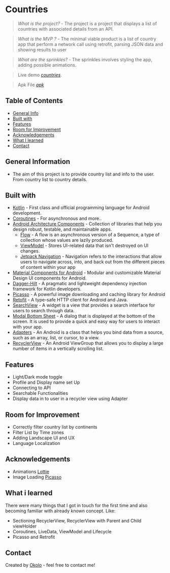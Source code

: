 # Countries
> _What is the project?_ - The project is a project that displays a list of countries with associated details from an API.

> _What is the MVP ?_ - The minimal viable product is a list of country app that perform a network call using retrofit, parsing JSON data and showing results to user

> _What are the sprinkles?_ - The sprinkles involves styling the app, adding possible animations.

> Live demo [_countries_](https://appetize.io/app/ep4jy3zaa5fnehdsldg7haqdma?device=pixel4xl&osVersion=11.0&scale=50). 

> Apk File [_apk_](https://drive.google.com/file/d/1FZN-_negwWp9YVIu5-So7g5SDPsXjeGt/view?usp=sharing)

## Table of Contents
* [General Info](#general-information)
* [Built with](#built-with)
* [Features](#features)
* [Room for Improvement](#room-for-improvement)
* [Acknowledgements](#acknowledgements)
* [What I learned](#what-i-learned)
* [Contact](#contact)

## General Information
- The aim of this project is to provide country list and info to the user. From country list to country details.

## Built with
- [Kotlin](https://kotlinlang.org/) - First class and official programming language for Android development.
- [Coroutines](https://kotlinlang.org/docs/reference/coroutines-overview.html) - For asynchronous and more..
- [Android Architecture Components](https://developer.android.com/topic/libraries/architecture) - Collection of libraries that help you design robust, testable, and maintainable apps.
  - [Flow](https://kotlinlang.org/docs/reference/coroutines/flow.html) - A flow is an asynchronous version of a Sequence, a type of collection whose values are lazily produced.
  - [ViewModel](https://developer.android.com/topic/libraries/architecture/viewmodel) - Stores UI-related data that isn't destroyed on UI changes. 
  - [Jetpack Navigation](https://developer.android.com/guide/navigation) - Navigation refers to the interactions that allow users to navigate across, into, and back out from the different pieces of content within your app
- [Material Components for Android](https://github.com/material-components/material-components-android) - Modular and customizable Material Design UI components for Android.
- [Dagger-Hilt](https://dagger.dev/hilt/) - A pragmatic and lightweight dependency injection framework for Kotlin developers.
- [Picasso](https://square.github.io/picasso/) - A powerful image downloading and caching library for Android 
- [Retofit](https://square.github.io/retrofit/) - A type-safe HTTP client for Android and Java.
- [SearchView](https://developer.android.com/) - A widget is a view that provides a search interface for users to search through data.
- [Modal Bottom Sheet](https://m2.material.io/develop/android/components/bottom-sheet-dialog-fragment) - A dialog that is displayed at the bottom of the screen. It is used to provide a quick and easy way for users to interact with your app.
- [Adapters](https://developer.android.com/) - An Android is a class that helps you bind data from a source, such as an array, list, or cursor, to a view.
- [RecyclerView](https://developer.android.com/) - An Android ViewGroup that allows you to display a large number of items in a vertically scrolling list.

## Features
- Light/Dark mode toggle
- Profile and Display name set Up
- Connecting to API 
- Searchable Functionalities
- Display data in to user in a recycler view using Adapter

## Room for Improvement
- Correctly filter country list by continents
- Filter List by Time zones
- Adding Landscape UI and UX
- Language Localization

## Acknowledgements
- Animations [Lottie](https://lottiefiles.com//)
- Image Loading [Picasso](https://square.github.io/picasso/)

## What i learned

There were many things that I got in touch for the first time and also becoming familiar with already known concept. Like:

- Sectioning RecyclerView, RecyclerView with Parent and Child viewHolder
- Coroutines, LiveData, ViewModel and Lifecycle
- Picasso and Retrofit

## Contact
Created by [Okolo](https://twitter.com/Okolo_Arthur) - feel free to contact me!


